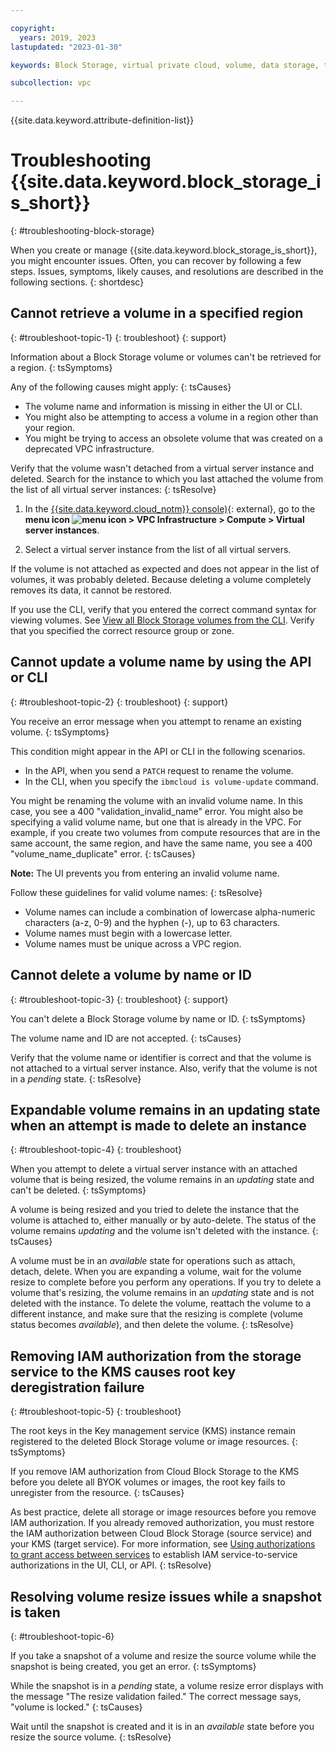 ```yaml
---

copyright:
  years: 2019, 2023
lastupdated: "2023-01-30"

keywords: Block Storage, virtual private cloud, volume, data storage, troubleshooting, troubleshoot

subcollection: vpc

---
```


{{site.data.keyword.attribute-definition-list}}

# Troubleshooting {{site.data.keyword.block_storage_is_short}}
{: #troubleshooting-block-storage}

When you create or manage {{site.data.keyword.block_storage_is_short}}, you might encounter issues. Often, you can recover by following a few steps. Issues, symptoms, likely causes, and resolutions are described in the following sections.
{: shortdesc}

## Cannot retrieve a volume in a specified region
{: #troubleshoot-topic-1}
{: troubleshoot}
{: support}

Information about a Block Storage volume or volumes can't be retrieved for a region.
{: tsSymptoms}

Any of the following causes might apply:
{: tsCauses}

* The volume name and information is missing in either the UI or CLI.
* You might also be attempting to access a volume in a region other than your region.
* You might be trying to access an obsolete volume that was created on a deprecated VPC infrastructure.

Verify that the volume wasn't detached from a virtual server instance and deleted. Search for the instance to which you last attached the volume from the list of all virtual server instances:
{: tsResolve}

1. In the [{{site.data.keyword.cloud_notm}} console)](/login){: external}, go to the **menu icon ![menu icon](../../icons/icon_hamburger.svg) > VPC Infrastructure > Compute > Virtual server instances**.

1. Select a virtual server instance from the list of all virtual servers.

If the volume is not attached as expected and does not appear in the list of volumes, it was probably deleted. Because deleting a volume completely removes its data, it cannot be restored.

If you use the CLI, verify that you entered the correct command syntax for viewing volumes. See [View all Block Storage volumes from the CLI](/docs/vpc?topic=vpc-viewing-block-storage-cli). Verify that you specified the correct resource group or zone.

## Cannot update a volume name by using the API or CLI
{: #troubleshoot-topic-2}
{: troubleshoot}
{: support}

You receive an error message when you attempt to rename an existing volume.
{: tsSymptoms}

This condition might appear in the API or CLI in the following scenarios.

* In the API, when you send a `PATCH` request to rename the volume.
* In the CLI, when you specify the `ibmcloud is volume-update` command.

You might be renaming the volume with an invalid volume name. In this case, you see a 400 "validation_invalid_name" error.
You might also be specifying a valid volume name, but one that is already in the VPC. For example, if you create two volumes from compute resources that are in the same account, the same region, and have the same name, you see a 400 "volume_name_duplicate" error.
{: tsCauses}

**Note:** The UI prevents you from entering an invalid volume name.

Follow these guidelines for valid volume names:
{: tsResolve}

* Volume names can include a combination of lowercase alpha-numeric characters (a-z, 0-9) and the hyphen (-), up to 63 characters.
* Volume names must begin with a lowercase letter.
* Volume names must be unique across a VPC region.

## Cannot delete a volume by name or ID
{: #troubleshoot-topic-3}
{: troubleshoot}
{: support}

You can't delete a Block Storage volume by name or ID.
{: tsSymptoms}

The volume name and ID are not accepted.
{: tsCauses}

Verify that the volume name or identifier is correct and that the volume is not attached to a virtual server instance. Also, verify that the volume is not in a _pending_ state.
{: tsResolve}

## Expandable volume remains in an updating state when an attempt is made to delete an instance
{: #troubleshoot-topic-4}
{: troubleshoot}

When you attempt to delete a virtual server instance with an attached volume that is being resized, the volume remains in an _updating_ state and can't be deleted.
{: tsSymptoms}

A volume is being resized and you tried to delete the instance that the volume is attached to, either manually or by auto-delete. The status of the volume remains _updating_ and the volume isn't deleted with the instance.
{: tsCauses}

A volume must be in an _available_ state for operations such as attach, detach, delete. When you are expanding a volume, wait for the volume resize to complete before you perform any operations. If you try to delete a volume that's resizing, the volume remains in an _updating_ state and is not deleted with the instance. To delete the volume, reattach the volume to a different instance, and make sure that the resizing is complete (volume status becomes _available_), and then delete the volume.
{: tsResolve}

## Removing IAM authorization from the storage service to the KMS causes root key deregistration failure
{: #troubleshoot-topic-5}
{: troubleshoot}

The root keys in the Key management service (KMS) instance remain registered to the deleted Block Storage volume or image resources.
{: tsSymptoms}

If you remove IAM authorization from Cloud Block Storage to the KMS before you delete all BYOK volumes or images, the root key fails to unregister from the resource.
{: tsCauses}

As best practice, delete all storage or image resources before you remove IAM authorization. If you already removed authorization, you must restore the IAM authorization between Cloud Block Storage (source service) and your KMS (target service). For more information, see [Using authorizations to grant access between services](/docs/account?topic=account-serviceauth) to establish IAM service-to-service authorizations in the UI, CLI, or API.
{: tsResolve}

## Resolving volume resize issues while a snapshot is taken
{: #troubleshoot-topic-6}

If you take a snapshot of a volume and resize the source volume while the snapshot is being created, you get an error.
{: tsSymptoms}

While the snapshot is in a _pending_ state, a volume resize error displays with the message "The resize validation failed." The correct message says, "volume is locked."
{: tsCauses}

Wait until the snapshot is created and it is in an _available_ state before you resize the source volume.
{: tsResolve}
